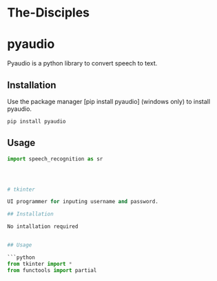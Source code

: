 # The-Disciples

# pyaudio

Pyaudio is a python library to convert speech to text.

## Installation

Use the package manager [pip install pyaudio] (windows only) to install pyaudio.

```bash
pip install pyaudio
```

## Usage

```python
import speech_recognition as sr




# tkinter

UI programmer for inputing username and password.

## Installation

No intallation required


## Usage

```python
from tkinter import *
from functools import partial

